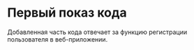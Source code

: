 <h1>Первый показ кода</h1>
<p>Добавленная часть кода отвечает за функцию регистрации пользователя в веб-приложении.</p>